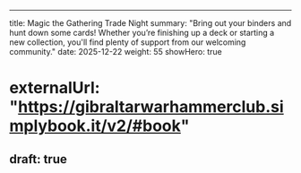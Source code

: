 
---
title: Magic the Gathering Trade Night
summary: "Bring out your binders and hunt down some cards! Whether you’re finishing up a deck or starting a new collection, you'll find plenty of support from our welcoming community."
date: 2025-12-22
weight: 55
showHero: true
# externalUrl: "https://gibraltarwarhammerclub.simplybook.it/v2/#book"
draft: true
---


